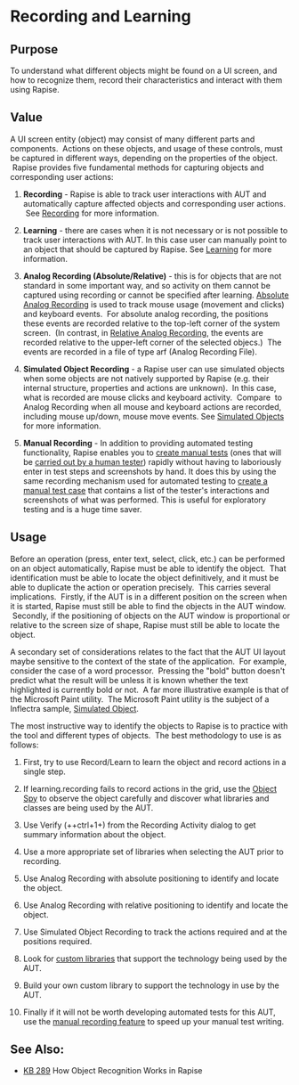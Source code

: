 # Recording and Learning

## Purpose
To understand what different objects might be found on a UI screen, and how to recognize them, record their characteristics and interact with them using Rapise.

## Value
A UI screen entity (object) may consist of many different parts and components.  Actions on these objects, and usage of these controls, must be captured in different ways, depending on the properties of the object.  Rapise provides five fundamental methods for capturing objects and corresponding user actions:

1.   **Recording** - Rapise is able to track user interactions with AUT and automatically capture affected objects and corresponding user actions.  See [Recording](recording.md) for more information.

2.   **Learning** - there are cases when it is not necessary or is not possible to track user interactions with AUT. In this case user can manually point to an object that should be captured by Rapise. See [Learning](object_learning.md) for more information.

3.   **Analog Recording (Absolute/Relative)** - this is for objects that are not standard in some important way, and so activity on them cannot be captured using recording or cannot be specified after learning. [Absolute Analog Recording](absolute_analog_learning.md) is used to track mouse usage (movement and clicks) and keyboard events.  For absolute analog recording, the positions these events are recorded relative to the top-left corner of the system screen.  (In contrast, in [Relative Analog Recording](relative_analog_learning.md), the events are recorded relative to the upper-left corner of the selected objecs.)  The events are recorded in a file of type arf (Analog Recording File).
4.   **Simulated Object Recording** - a Rapise user can use simulated objects when some objects are not natively supported by Rapise (e.g. their internal structure, properties and actions are unknown).  In this case, what is recorded are mouse clicks and keyboard activity.  Compare  to Analog Recording when all mouse and keyboard actions are recorded, including mouse up/down, mouse move events. See [Simulated Objects](simulated_objects.md) for more information.
5.   **Manual Recording** - In addition to providing automated testing functionality, Rapise enables you to [create manual tests](manual_test_editor.md) (ones that will be [carried out by a human tester](manual_playback.md)) rapidly without having to laboriously enter in test steps and screenshots by hand. It does this by using the same recording mechanism used for automated testing to [create a manual test case](manual_testing_recording.md) that contains a list of the tester's interactions and screenshots of what was performed. This is useful for exploratory testing and is a huge time saver.

## Usage

Before an operation (press, enter text, select, click, etc.) can be performed on an object automatically, Rapise must be able to identify the object.  That identification must be able to locate the object definitively, and it must be able to duplicate the action or operation precisely.  This carries several implications.  Firstly, if the AUT is in a different position on the screen when it is started, Rapise must still be able to find the objects in the AUT window.  Secondly, if the positioning of objects on the AUT window is proportional or relative to the screen size of shape, Rapise must still be able to locate the object.

A secondary set of considerations relates to the fact that the AUT UI layout maybe sensitive to the context of the state of the application.  For example, consider the case of a word processor.  Pressing the "bold" button doesn't predict what the result will be unless it is known whether the text highlighted is currently bold or not.  A far more illustrative example is that of the Microsoft Paint utility.  The Microsoft Paint utility is the subject of a Inflectra sample, [Simulated Object](sample_tests.md).

The most instructive way to identify the objects to Rapise is to practice with the tool and different types of objects.  The best methodology to use is as follows:

1.   First, try to use Record/Learn to learn the object and record actions in a single step.

2.   If learning.recording fails to record actions in the grid, use the [Object Spy](object_spy.md) to observe the object carefully and discover what libraries and classes are being used by the AUT.

3.   Use Verify (++ctrl+1+) from the Recording Activity dialog to get summary information about the object.

4.   Use a more appropriate set of libraries when selecting the AUT prior to recording.

5.   Use Analog Recording with absolute positioning to identify and locate the object.

6.   Use Analog Recording with relative positioning to identify and locate the object.

7.   Use Simulated Object Recording to track the actions required and at the positions required.

8.   Look for [custom libraries](custom_libraries.md) that support the technology being used by the AUT.

9.   Build your own custom library to support the technology in use by the AUT.

10.   Finally if it will not be worth developing automated tests for this AUT, use the [manual recording feature](manual_testing_recording.md) to speed up your manual test writing.

## See Also:

* [KB 289](http://www.inflectra.com/Support/KnowledgeBase/KB289.aspx) How Object Recognition Works in Rapise